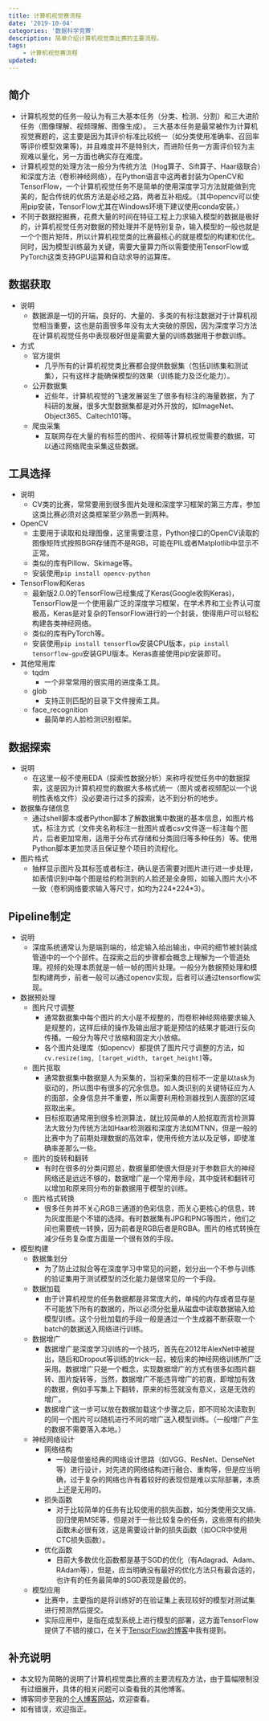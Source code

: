 ```yaml
---
title: 计算机视觉赛流程
date: '2019-10-04'
categories: '数据科学竞赛'
description: 简单介绍计算机视觉类比赛的主要流程。
tags: 
    - 计算机视觉赛流程
updated:
---
```



## 简介
- 计算机视觉的任务一般认为有三大基本任务（分类、检测、分割）和三大进阶任务（图像理解、视频理解、图像生成）。 三大基本任务是最常被作为计算机视觉赛题的，这主要是因为其评价标准比较统一（如分类使用准确率、召回率等评价模型效果等)，并且难度并不是特别大，而进阶任务一方面评价较为主观难以量化，另一方面也确实存在难度。
- 计算机视觉的处理方法一般分为传统方法（Hog算子、Sift算子、Haar级联合）和深度方法（卷积神经网络），在Python语言中这两者封装为OpenCV和TensorFlow，一个计算机视觉任务不是简单的使用深度学习方法就能做到完美的，配合传统的优质方法是必经之路，两者互补相成。（其中opencv可以使用pip安装，TensorFlow尤其在Windows环境下建议使用conda安装。）
- 不同于数据挖掘赛，花费大量的时间在特征工程上力求输入模型的数据是极好的，计算机视觉任务对数据的预处理并不是特别复杂，输入模型的一般也就是一个个图片矩阵，所以计算机视觉类的比赛最核心的就是模型的构建和优化。同时，因为模型训练最为关键，需要大量算力所以需要使用TensorFlow或PyTorch这类支持GPU运算和自动求导的运算库。


## 数据获取
- 说明
  - 数据源是一切的开端，良好的、大量的、多类的有标注数据对于计算机视觉相当重要，这也是前面很多年没有太大突破的原因，因为深度学习方法在计算机视觉任务中表现极好但是需要大量的训练数据用于参数训练。
- 方式
  - 官方提供
    - 几乎所有的计算机视觉类比赛都会提供数据集（包括训练集和测试集），只有这样才能确保模型的效果（训练能力及泛化能力）。
  - 公开数据集
    - 近些年，计算机视觉的飞速发展诞生了很多有标注的海量数据，为了科研的发展，很多大型数据集都是对外开放的，如ImageNet、Object365、Caltech101等。
  - 爬虫采集
    - 互联网存在大量的有标签的图片、视频等计算机视觉需要的数据，可以通过网络爬虫采集这些数据。


## 工具选择
- 说明
  - CV类的比赛，常常要用到很多图片处理和深度学习框架的第三方库，参加这类比赛必须对这类框架至少熟悉一到两种。
- OpenCV
  - 主要用于读取和处理图像，这里需要注意，Python接口的OpenCV读取的图像矩阵式按照BGR存储而不是RGB，可能在PIL或者Matplotlib中显示不正常。
  - 类似的库有Pillow、Skimage等。
  - 安装使用`pip install opencv-python`
- TensorFlow和Keras
  - 最新版2.0.0的TensorFlow已经集成了Keras(Google收购Keras)，TensorFlow是一个使用最广泛的深度学习框架，在学术界和工业界认可度极高，Keras是对复杂的TensorFlow进行的一个封装，使得用户可以轻松构建各类神经网络。
  - 类似的库有PyTorch等。
  - 安装使用`pip install tensorflow`安装CPU版本，`pip install tensorflow-gpu`安装GPU版本。Keras直接使用pip安装即可。
- 其他常用库
  - tqdm
    - 一个非常常用的很实用的进度条工具。
  - glob
    - 支持正则匹配的目录下文件搜索工具。
  - face_recognition
    - 最简单的人脸检测识别框架。


## 数据探索
- 说明
  - 在这里一般不使用EDA（探索性数据分析）来称呼视觉任务中的数据探索，这是因为计算机视觉的数据大多格式统一（图片或者视频配以一个说明性表格文件）没必要进行过多的探索，达不到分析的地步。
- 数据集存储信息
  - 通过shell脚本或者Python脚本了解数据集中数据的基本信息，如图片格式，标注方式（文件夹名称标注一批图片或者csv文件逐一标注每个图片，后者更加常用，适用于分布式存储和分类回归等多种任务）等。使用Python脚本更加灵活且保证整个项目的流程化。
- 图片格式
  - 抽样显示图片及其标签或者标注，确认是否需要对图片进行进一步处理，如表情识别中每个图是给的检测到的人脸还是全身照，如输入图片大小不一致（卷积网络要求输入等尺寸，如均为224\*224\*3）。


## Pipeline制定
- 说明
  - 深度系统通常认为是端到端的，给定输入给出输出，中间的细节被封装成管道中的一个个部件。在探索之后的步骤都会概念上理解为一个管道处理。视频的处理本质就是一帧一帧的图片处理。一般分为数据预处理和模型构建两步，前者一般可以通过opencv实现，后者可以通过tensorflow实现。
- 数据预处理
  - 图片尺寸调整
    - 通常数据集中每个图片的大小是不规整的，而卷积神经网络要求输入是规整的，这样后续的操作及输出层才能是预估的结果才能进行反向传播。一般分为等尺寸放缩和固定大小放缩。
    - 各个图片处理库（如opencv）都提供了图片尺寸调整的方法，如`cv.resize(img, [target_width, target_height]`等。
  - 图片抠取
    - 通常数据集中数据是人为采集的，当初采集的目标不一定是以task为驱动的，所以图中有很多的冗余信息。如人类识别的关键特征应为人的面部，全身信息并不重要，所以需要利用检测器找到人面部的区域抠取出来。
    - 目标抠取通常用到很多检测算法，就比较简单的人脸抠取而言检测算法大致分为传统方法如Haar检测器和深度方法如MTNN，但是一般的比赛中为了前期处理数据的高效率，使用传统方法以及足够，即使准确率差那么一些。
  - 图片的旋转和翻转
    - 有时在很多的分类问题总，数据量即使很大但是对于参数巨大的神经网络还是远远不够的，数据增广是一个常用手段，其中旋转和翻转可以增加和原来同分布的新数据用于模型的训练。
  - 图片格式转换
    - 很多任务并不关心RGB三通道的色彩信息，而关心更核心的信息，转为灰度图是个不错的选择。有时数据集有JPG和PNG等图片，他们之间也需要统一转换，因为前者是RGB后者是RGBA。图片的格式转换在减少任务复杂度方面是一个很有效的手段。
- 模型构建
  - 数据集划分
    - 为了防止过拟合等在深度学习中常见的问题，划分出一个不参与训练的验证集用于测试模型的泛化能力是很常见的一个手段。
  - 数据加载
    - 由于计算机视觉的任务数据都是非常庞大的，单纯的内存或者显存是不可能放下所有的数据的，所以必须分批量从磁盘中读取数据输入给模型训练。这个分批加载的手段一般是通过一个生成器不断获取一个batch的数据送入网络进行训练。
  - 数据增广
    - 数据增广是深度学习训练的一个技巧，首先在2012年AlexNet中被提出，随后和Dropout等训练的trick一起，被后来的神经网络训练所广泛采用。数据增广只是一个概念，实现数据增广的方式有很多如图片翻转、图片旋转等，当然，数据增广不能违背增广的初衷，即增加有效的数据，例如手写集上下翻转，原来的标签就没有意义，这是无效的增广。
    - 数据增广这一步可以放在数据加载这个步骤之后，即不同轮次读取到的同一个图片可以随机进行不同的增广送入模型训练。（一般增广产生的数据不需要落入本地。）
  - 神经网络设计
    - 网络结构
      - 一般是借鉴经典的网络设计思路（如VGG、ResNet、DenseNet等）进行设计，对先进的网络结构进行融合、重构等，但是应当明确，过于复杂的网络也许有着较好的表现但是难以实际部署，本质上还是无用的。
    - 损失函数
      - 对于比较简单的任务有比较使用的损失函数，如分类使用交叉熵、回归使用MSE等，但是对于一些比较复杂的任务，这些原有的损失函数未必很有效，这是需要设计新的损失函数（如OCR中使用CTC损失函数）。
    - 优化函数
      - 目前大多数优化函数都是基于SGD的优化（有Adagrad、Adam、RAdam等），但是，应当明确没有最好的优化方法只有最合适的，也许有的任务最简单的SGD表现是最优的。
  - 模型应用
    - 比赛中，主要指的是将训练好的在验证集上表现较好的模型对测试集进行预测然后提交。
    - 实际应用中，是指在成型系统上进行模型的部署，这方面TensorFlow提供了不错的接口，在关于[TensorFlow的博客](https://blog.csdn.net/zhouchen1998/article/details/101108777)中我有提到。


## 补充说明
- 本文较为简略的说明了计算机视觉类比赛的主要流程及方法，由于篇幅限制没有过细展开，具体的相关问题可以查看我的其他博客。
- 博客同步至我的[个人博客网站](https://luanshiyinyang.github.io)，欢迎查看。
- 如有错误，欢迎指正。